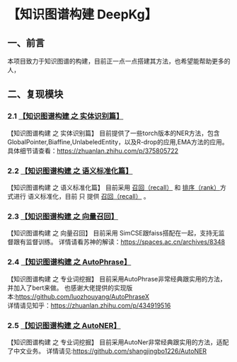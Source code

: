 # 【知识图谱构建 DeepKg】 

## 一、前言

本项目致力于知识图谱的构建，目前正一点一点搭建其方法，也希望能帮助更多的人，<br>



## 二、复现模块

### 2.1 [【知识图谱构建 之 实体识别篇】](ExtractionEntities/)

【知识图谱构建 之 实体识别篇】 目前提供了一些torch版本的NER方法，包含GlobalPointer,Biaffine,UnlabeledEntity，以及R-drop的应用,EMA方法的应用。
具体细节请查看：https://zhuanlan.zhihu.com/p/375805722

### 2.2 [【知识图谱构建 之 语义标准化篇】](Normalization/)

【知识图谱构建 之 语义标准化篇】 目前采用 [召回（recall）](Normalization/recall/) 和 [排序（rank）](Normalization/rank/)方式进行 语义标准化，目前 只 提供  [召回（recall）](Normalization/recall/) 。
### 2.3 [【知识图谱构建 之 向量召回】](SimCSE-Chinese-Pytorch/)

【知识图谱构建 之 向量召回】 目前采用 SimCSE跟faiss搭配在一起，支持无监督跟有监督训练。
 详情请看苏神的解读：https://spaces.ac.cn/archives/8348
### 2.4 [【知识图谱构建 之 AutoPhrase】](AutoPhraseX-main/)

【知识图谱构建 之 专业词挖掘】 目前采用AutoPhrase非常经典跟实用的方法，并加入了bert来做。
 也感谢大佬提供的实现版本:https://github.com/luozhouyang/AutoPhraseX<br>
 详情请见知乎：https://zhuanlan.zhihu.com/p/434919516
### 2.5 [【知识图谱构建 之 AutoNER】](AutoNER/)
【知识图谱构建 之 专业词挖掘】 目前采用AutoNer非常经典跟实用的方法，适配了中文业务。
 详情请见:https://github.com/shangjingbo1226/AutoNER

